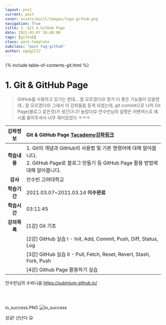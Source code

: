 ```yaml
---
layout: post
current: post
cover: assets/built/images/logo-github.png
navigation: True
title: 1. Git & GitHub Page
date: 2021-03-07 16:40:00
tags: [github]
class: post-template
subclass: "post tag-github"
author: egeg1212
---
```


{% include table-of-contents-git.html %}

# 1. Git & GitHub Page

> GitHub를 사용하고 있기는 한데... 잘 모르겠다😒
> 뭔가 더 좋은 기능들이 있을텐데.. 잘 모르겠다😢
> 그래서 이 강좌들을 듣게 되었는데,
> git commit으로 나의 Git Page(블로그 같은것)가 생긴다니!! 놀랍다😲
> 안수빈님의 설명은 어벤져스로 예시를 들어주셔서 너무 재미있었다 ㅋㅋㅋ

| **강좌정보** | Git & GitHub Page [Tacademy강좌링크](https://tacademy.skplanet.com/live/player/onlineLectureDetail.action)                                      |
| :----------: | :---------------------------------------------------------------------------------------------------------------------------------------------- |
| **학습내용** | 1. Git의 개념과 GitHub의 사용법 및 기본 명령어에 대해 알아봅니다.<br>2. GitHub Page로 블로그 만들기 등 GitHub Page 활용 방법에 대해 알아봅니다. |
|   **강사**   | 안수빈 고려대학교                                                                                                                               |
| **학습기간** | 2021.03.07~2021.03.14 **이수완료**                                                                                                              |
| **학습시간** | 03:11:45                                                                                                                                        |
| **강의목록** | [1강] Git 기초                                                                                                                                  |
|              | [2강] GitHub 실습 I - Init, Add, Commit, Push, Diff, Status, Log                                                                                |
|              | [3강] GitHub 실습 II - Pull, Fetch, Reset, Revert, Stash, Fork, Push                                                                            |
|              | [4강] Github Page 활용하기 실습                                                                                                                 |

안수빈님의 수비니움 <https://subinium.github.io/>

<br><br>

io_success.PNG
![io_success](https://github.com/EGEG1212/egeg1212.github.io/blob/main/_img/2021-03-17-git.PNG)

성공! 신난다 😛
